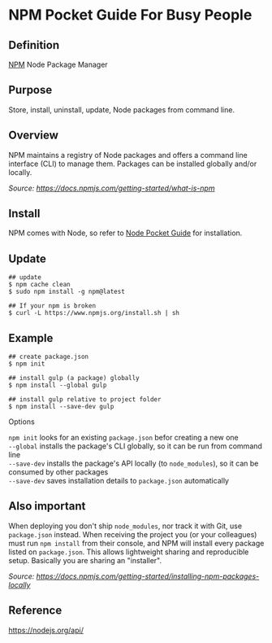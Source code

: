 # NPM Pocket Guide For Busy People

## Definition

[NPM](https://www.npmjs.com/) Node Package Manager

## Purpose

Store, install, uninstall, update, Node packages from command line.

## Overview

NPM maintains a registry of Node packages and offers a command line interface (CLI) to manage them. Packages can be installed globally and/or locally.

*Source: https://docs.npmjs.com/getting-started/what-is-npm*

## Install

NPM comes with Node, so refer to [Node Pocket Guide](https://github.com/heyallan/node-pocket) for installation.

## Update

```shell
## update
$ npm cache clean
$ sudo npm install -g npm@latest

## If your npm is broken
$ curl -L https://www.npmjs.org/install.sh | sh
```

## Example

```shell
## create package.json
$ npm init

## install gulp (a package) globally
$ npm install --global gulp

## install gulp relative to project folder
$ npm install --save-dev gulp
```
Options

`npm init` looks for an existing `package.json` befor creating a new one<br/>
`--global` installs the package's CLI globally, so it can be run from command line<br/>
`--save-dev` installs the package's API locally (to `node_modules`), so it can be consumed by other packages<br/>
`--save-dev` saves installation details to `package.json` automatically<br/>

## Also important

When deploying you don't ship `node_modules`, nor track it with Git, use `package.json` instead. When receiving the project you (or your colleagues) must run `npm install` from their console, and NPM will install every package listed on `package.json`. This allows lightweight sharing and reproducible setup. Basically you are sharing an "installer".

*Source: https://docs.npmjs.com/getting-started/installing-npm-packages-locally*

## Reference
https://nodejs.org/api/
